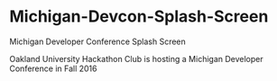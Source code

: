 # Michigan-Devcon-Splash-Screen
Michigan Developer Conference Splash Screen

Oakland University Hackathon Club is hosting a Michigan Developer Conference in Fall 2016
